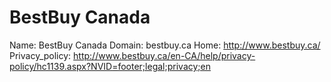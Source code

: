 
# BestBuy Canada

Name: BestBuy Canada
Domain: bestbuy.ca
Home: http://www.bestbuy.ca/
Privacy_policy: http://www.bestbuy.ca/en-CA/help/privacy-policy/hc1139.aspx?NVID=footer;legal;privacy;en
